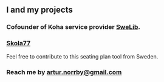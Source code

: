 ## I and my projects

### Cofounder of Koha service provider [SweLib](https://swelib.com).

### [Skola77](https://github.com/KillerRabbitAos/skola77-2.5)

Feel free to contribute to this seating plan tool from Sweden.

### Reach me by [artur.norrby@gmail.com](artur.norrby@gmail.com)


